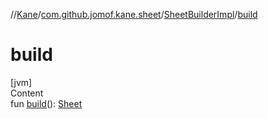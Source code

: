//[Kane](../../index.md)/[com.github.jomof.kane.sheet](../index.md)/[SheetBuilderImpl](index.md)/[build](build.md)



# build  
[jvm]  
Content  
fun [build](build.md)(): [Sheet](../-sheet/index.md)  



